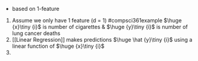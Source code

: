 - based on 1-feature

1. Assume we only have 1 feature (d = 1)
		#compsci361example $\huge {x}\tiny {i}$ is number of cigarettes & $\huge {y}\tiny {i}$ is number of lung cancer deaths
2. [[Linear Regression]] makes predictions $\huge \hat {y}\tiny {i}$ using a linear function of $\huge {x}\tiny {i}$ 
3. 